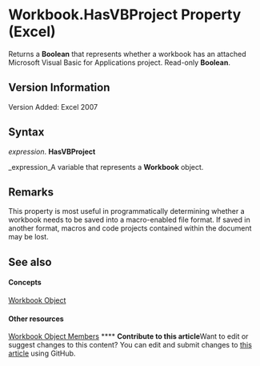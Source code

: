 
# Workbook.HasVBProject Property (Excel)

Returns a  **Boolean** that represents whether a workbook has an attached Microsoft Visual Basic for Applications project. Read-only **Boolean**.


## Version Information

Version Added: Excel 2007 


## Syntax

 _expression_. **HasVBProject**

 _expression_A variable that represents a  **Workbook** object.


## Remarks

This property is most useful in programmatically determining whether a workbook needs to be saved into a macro-enabled file format. If saved in another format, macros and code projects contained within the document may be lost.


## See also


#### Concepts


 [Workbook Object](8c00aa60-c974-eed3-0812-3c9625eb0d4c.md)
#### Other resources


 [Workbook Object Members](dce102a3-25de-3ff4-2ce5-bc56e08baca7.md)
****   **Contribute to this article**Want to edit or suggest changes to this content? You can edit and submit changes to  [this article](https://github.com/jhershey00/VBA_Excel_Test/OpenXMLCon/articles/b4293266-40d9-a8a4-80ff-8b19ec7ed823.md) using GitHub.

